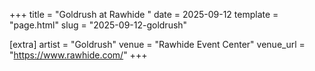 +++
title = "Goldrush at Rawhide "
date = 2025-09-12
template = "page.html"
slug = "2025-09-12-goldrush"

[extra]
artist = "Goldrush"
venue = "Rawhide Event Center"
venue_url = "https://www.rawhide.com/"
+++
